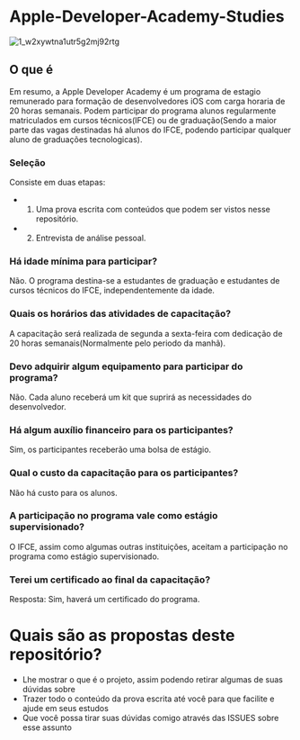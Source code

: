 # Apple-Developer-Academy-Studies
![1_w2xywtna1utr5g2mj92rtg](https://user-images.githubusercontent.com/32227073/42602911-f3cf86d2-8541-11e8-982b-28a4e4c6d041.png)

## O que é
Em resumo, a Apple Developer Academy é um programa de estagio remunerado para formação de desenvolvedores iOS com carga horaria de 20 horas semanais. Podem participar do programa alunos regularmente matriculados em cursos técnicos(IFCE) ou de graduação(Sendo a maior parte das vagas destinadas há alunos do IFCE, podendo participar qualquer aluno de graduações tecnologicas).

### Seleção

Consiste em duas etapas:

* 1. Uma prova escrita com conteúdos que podem ser vistos nesse repositório.
* 2. Entrevista de análise pessoal.

### Há idade mínima para participar?
Não. O programa destina-se a estudantes de graduação e estudantes de cursos técnicos do IFCE, independentemente da idade.

### Quais os horários das atividades de capacitação?
A capacitação será realizada de segunda a sexta-feira com dedicação de 20 horas semanais(Normalmente pelo periodo da manhã). 

### Devo adquirir algum equipamento para participar do programa?
Não. Cada aluno receberá um kit que suprirá as necessidades do desenvolvedor. 

### Há algum auxílio financeiro para os participantes?
Sim, os participantes receberão uma bolsa de estágio.

### Qual o custo da capacitação para os participantes?
Não há custo para os alunos.

### A participação no programa vale como estágio supervisionado?
O IFCE, assim como algumas outras instituições, aceitam a participação no programa como estágio supervisionado.

### Terei um certificado ao final da capacitação?
Resposta: Sim, haverá um certificado do programa.

# Quais são as propostas deste repositório?
* Lhe mostrar o que é o projeto, assim podendo retirar algumas de suas dúvidas sobre
* Trazer todo o conteúdo da prova escrita até você para que facilite e ajude em seus estudos
* Que você possa tirar suas dúvidas comigo através das ISSUES sobre esse assunto

